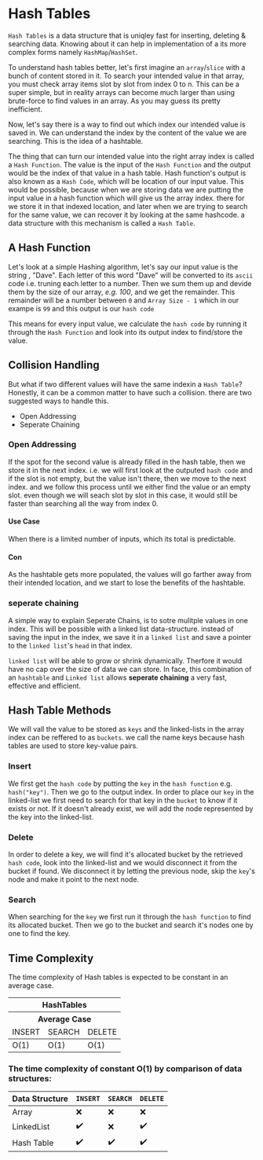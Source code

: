 # Hash Tables
`Hash Tables` is a data structure that is uniqley fast for inserting, deleting & searching data. Knowing about it can help in implementation of a its more complex forms namely `HashMap`/`HashSet`.

To understand hash tables better, let's first imagine an `array`/`slice` with a bunch of content stored in it. To search your intended value in that array, you must check array items slot by slot from index 0 to n. This can be a super simple, but in reality arrays can become much larger than using brute-force to find values in an array. As you may guess its pretty inefficient. 

Now, let's say there is a way to find out which index our intended value is saved in. We can understand the index by the content of the value we are searching. This is the idea of a hashtable.

The thing that can turn our intended value into the right array index is called a `Hash Function`. The value is the input of the `Hash Function` and the output would be the index of that value in a hash table. Hash function's output is also known as a `Hash Code`, which will be location of our input value. This would be possible, because when we are storing data we are putting the input value in a hash function which will give us the array index. there for we store it in that indexed location, and later when we are trying to search for the same value, we can recover it by looking at the same hashcode. a data structure with this mechanism is called a `Hash Table`.


## A Hash Function
Let's look at a simple Hashing algorithm, let's say our input value is the string , "Dave". Each letter of this word "Dave" will be converted to its `ascii` code i.e. truning each letter to a number. Then we sum them up and devide them by the size of our array, _e.g. 100_, and we get the remainder. This remainder will be a number between `0` and `Array Size - 1` which in our exampe is `99` and this output is our `hash code`

This means for every input value, we calculate the `hash code` by running it through the `Hash Function` and look into its output index to find/store the value. 

## Collision Handling
But what if two different values will have the same indexin a `Hash Table`? Honestly, it can be a common matter to have such a collision. 
there are two suggested ways to handle this.

- Open Addressing
- Seperate Chaining

### Open Addressing
If the spot for the second value is already filled in the hash table, then we store it in the next index. i.e. we will first look at the outputed `hash code` and if the slot is not empty, but the value isn't there, then we move to the next index. and we follow this process until we either find the value or an empty slot. even though we will seach slot by slot in this case, it would still be faster than searching all the way from index 0.

#### Use Case
When there is a limited number of inputs, which its total is predictable. 
#### Con
As the hashtable gets more populated, the values will go farther away from their intended location, and we start to lose the benefits of the hashtable.


### seperate chaining
A simple way to explain Seperate Chains, is to sotre mulitple values in one index. This will be possible with a linked list data-structure. instead of saving the input in the index, we save it in a `linked list` and save a pointer to the `linked list`'s `head` in that index.

`linked list` will be able to grow or shrink dynamically. Therfore it would have no cap over the size of data we can store. In face, this combination of an `hashtable` and `Linked list` allows **seperate chaining** a very fast, effective and efficient.

## Hash Table Methods
We will vall the value to be stored as `keys` and the linked-lists in the array index can be reffered to as `buckets`. we call the name keys because hash tables are used to store key-value pairs.

### Insert
We first get the `hash code` by putting the `key` in the `hash function` e.g. `hash("key")`. Then we go to the output index. In order to place our `key` in the linked-list we first need to search for that key in the `bucket` to know if it exists or not. If it doesn't already exist, we will add the node represented by the key into the linked-list.
### Delete
In order to delete a key, we will find it's allocated bucket by the retrieved `hash code`, look into the linked-list and we would disconnect it from the bucket if found. We disconnect it by letting the previous node, skip the `key`'s node and make it point to the next node.
### Search
When searching for the `key` we first run it through the `hash function` to find its allocated bucket. Then we go to the bucket and search it's nodes one by one to find the key.

## Time Complexity

The time complexity of Hash tables is expected to be constant in an average case.

<table>
  <thead>
    <tr>
      <th colspan="3">HashTables</th>
    </tr>
    <tr>
      <th colspan="3">Average Case</th>
    </tr>
    <tr>
      <td>INSERT</td>
      <td>SEARCH</td>
      <td>DELETE</td>
    </tr>
  </thead>
  <tbody>
    <tr>
      <td>O(1)</td>
      <td>O(1)</td>
      <td>O(1)</td>
    </tr>
  </tbody>
</table>

### The time complexity of constant O(1) by comparison of data structures:

|Data Structure|`INSERT`|`SEARCH`|`DELETE`|
|--------------|--------|--------|--------|
|Array|❌|❌|❌|
|LinkedList|✔️|❌|✔️|
|Hash Table|✔️|✔️|✔️|